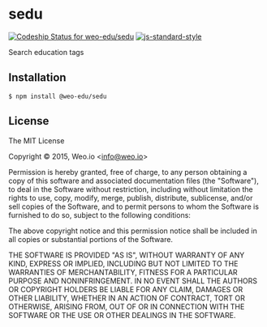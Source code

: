 
# sedu

[ ![Codeship Status for weo-edu/sedu](https://img.shields.io/codeship/1c6aa5b0-1300-0133-d8d0-7a6c580e3e24/master.svg)](https://codeship.com/projects/92683) [![js-standard-style](https://img.shields.io/badge/code%20style-standard-brightgreen.svg?style=flat)](https://github.com/feross/standard)

Search education tags

## Installation

    $ npm install @weo-edu/sedu

## License

The MIT License

Copyright &copy; 2015, Weo.io &lt;info@weo.io&gt;

Permission is hereby granted, free of charge, to any person obtaining a copy of this software and associated documentation files (the "Software"), to deal in the Software without restriction, including without limitation the rights to use, copy, modify, merge, publish, distribute, sublicense, and/or sell copies of the Software, and to permit persons to whom the Software is furnished to do so, subject to the following conditions:

The above copyright notice and this permission notice shall be included in all copies or substantial portions of the Software.

THE SOFTWARE IS PROVIDED "AS IS", WITHOUT WARRANTY OF ANY KIND, EXPRESS OR IMPLIED, INCLUDING BUT NOT LIMITED TO THE WARRANTIES OF MERCHANTABILITY, FITNESS FOR A PARTICULAR PURPOSE AND NONINFRINGEMENT. IN NO EVENT SHALL THE AUTHORS OR COPYRIGHT HOLDERS BE LIABLE FOR ANY CLAIM, DAMAGES OR OTHER LIABILITY, WHETHER IN AN ACTION OF CONTRACT, TORT OR OTHERWISE, ARISING FROM, OUT OF OR IN CONNECTION WITH THE SOFTWARE OR THE USE OR OTHER DEALINGS IN THE SOFTWARE.
